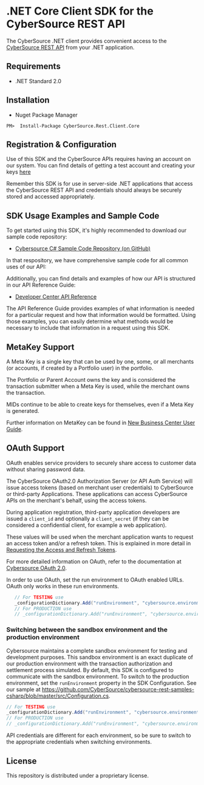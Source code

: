 # .NET Core Client SDK for the CyberSource REST API

The CyberSource .NET client provides convenient access to the [CyberSource REST API](https://developer.cybersource.com/api/reference/api-reference.html) from your .NET application.

## Requirements

* .NET Standard 2.0

## Installation

* Nuget Package Manager

```
PM>  Install-Package CyberSource.Rest.Client.Core
```

## Registration & Configuration
Use of this SDK and the CyberSource APIs requires having an account on our system. You can find details of getting a test account and creating your keys [here](https://developer.cybersource.com/api/developer-guides/dita-gettingstarted/registration.html) 

Remember this SDK is for use in server-side .NET applications that access the CyberSource REST API and credentials should always be securely stored and accessed appropriately. 


## SDK Usage Examples and Sample Code
To get started using this SDK, it's highly recommended to download our sample code repository:
* [Cybersource C# Sample Code Repository (on GitHub)](https://github.com/CyberSource/cybersource-rest-samples-csharp)

In that respository, we have comprehensive sample code for all common uses of our API:

Additionally, you can find details and examples of how our API is structured in our API Reference Guide:
* [Developer Center API Reference](https://developer.cybersource.com/api/reference/api-reference.html)

The API Reference Guide provides examples of what information is needed for a particular request and how that information would be formatted. Using those examples, you can easily determine what methods would be necessary to include that information in a request using this SDK.

## MetaKey Support

A Meta Key is a single key that can be used by one, some, or all merchants (or accounts, if created by a Portfolio user) in the portfolio.

The Portfolio or Parent Account owns the key and is considered the transaction submitter when a Meta Key is used, while the merchant owns the transaction.

MIDs continue to be able to create keys for themselves, even if a Meta Key is generated.

Further information on MetaKey can be found in [New Business Center User Guide](https://developer.cybersource.com/library/documentation/dev_guides/Business_Center/New_Business_Center_User_Guide.pdf).

## OAuth Support

OAuth enables service providers to securely share access to customer data without sharing password data.

The CyberSource OAuth2.0 Authorization Server (or API Auth Service) will issue access tokens (based on merchant user credentials) to CyberSource or third-party Applications. These applications can access CyberSource APIs on the merchant's behalf, using the access tokens.

During application registration, third-party application developers are issued a `client_id` and optionally a `client_secret` (if they can be considered a confidential client, for example a web application).

These values will be used when the merchant application wants to request an access token and/or a refresh token. This is explained in more detail in [Requesting the Access and Refresh Tokens](https://developer.cybersource.com/api/developer-guides/OAuth/cybs_extend_intro/obtaining_access_refresh_tokens.html).

For more detailed information on OAuth, refer to the documentation at [Cybersource OAuth 2.0](https://developer.cybersource.com/api/developer-guides/OAuth/cybs_extend_intro.html).

In order to use OAuth, set the run environment to OAuth enabled URLs. OAuth only works in these run environments.

```csharp
   // For TESTING use
   _configurationDictionary.Add("runEnvironment", "cybersource.environment.mutualauth.sandbox")
   // For PRODUCTION use
   // _configurationDictionary.Add("runEnvironment", "cybersource.environment.mutualauth.production")
```

### Switching between the sandbox environment and the production environment
Cybersource maintains a complete sandbox environment for testing and development purposes. This sandbox environment is an exact duplicate of our production environment with the transaction authorization and settlement process simulated. By default, this SDK is configured to communicate with the sandbox environment. To switch to the production environment, set the `runEnvironment` property in the SDK Configuration.  See our sample at https://github.com/CyberSource/cybersource-rest-samples-csharp/blob/master/src/Configuration.cs.  

```csharp
// For TESTING use
_configurationDictionary.Add("runEnvironment", "cybersource.environment.sandbox");
// For PRODUCTION use
// _configurationDictionary.Add("runEnvironment", "cybersource.environment.production");
```

API credentials are different for each environment, so be sure to switch to the appropriate credentials when switching environments.



## License
This repository is distributed under a proprietary license.
